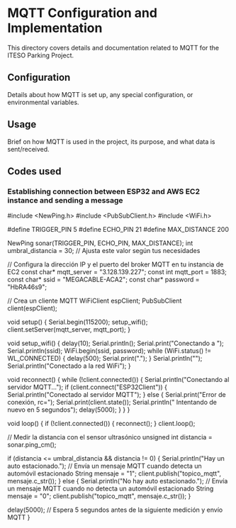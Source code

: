 # MQTT Configuration and Implementation

This directory covers details and documentation related to MQTT for the ITESO Parking Project.

## Configuration

Details about how MQTT is set up, any special configuration, or environmental variables.

## Usage

Brief on how MQTT is used in the project, its purpose, and what data is sent/received.

## Codes used

### Establishing connection between ESP32 and AWS EC2 instance and sending a message

#include <NewPing.h>
#include <PubSubClient.h>
#include <WiFi.h>

#define TRIGGER_PIN 5
#define ECHO_PIN 21
#define MAX_DISTANCE 200

NewPing sonar(TRIGGER_PIN, ECHO_PIN, MAX_DISTANCE);
int umbral_distancia = 30; // Ajusta este valor según tus necesidades

// Configura la dirección IP y el puerto del broker MQTT en tu instancia de EC2
const char* mqtt_server = "3.128.139.227";
const int mqtt_port = 1883;
const char* ssid = "MEGACABLE-ACA2";
const char* password = "HbRA46s9";

// Crea un cliente MQTT
WiFiClient espClient;
PubSubClient client(espClient);

void setup() {
  Serial.begin(115200);
  setup_wifi();
  client.setServer(mqtt_server, mqtt_port);
}

void setup_wifi() {
  delay(10);
  Serial.println();
  Serial.print("Conectando a ");
  Serial.println(ssid);
  WiFi.begin(ssid, password);
  while (WiFi.status() != WL_CONNECTED) {
    delay(500);
    Serial.print(".");
  }
  Serial.println("");
  Serial.println("Conectado a la red WiFi");
}

void reconnect() {
  while (!client.connected()) {
    Serial.println("Conectando al servidor MQTT...");
    if (client.connect("ESP32Client")) {
      Serial.println("Conectado al servidor MQTT");
    } else {
      Serial.print("Error de conexión, rc=");
      Serial.print(client.state());
      Serial.println(" Intentando de nuevo en 5 segundos");
      delay(5000);
    }
  }
}

void loop() {
  if (!client.connected()) {
    reconnect();
  }
  client.loop();

  // Medir la distancia con el sensor ultrasónico
  unsigned int distancia = sonar.ping_cm();

  if (distancia <= umbral_distancia && distancia != 0) {
    Serial.println("Hay un auto estacionado.");
    // Envía un mensaje MQTT cuando detecta un automóvil estacionado
    String mensaje = "1";
    client.publish("topico_mqtt", mensaje.c_str());
  } else {
    Serial.println("No hay auto estacionado.");
    // Envía un mensaje MQTT cuando no detecta un automóvil estacionado
    String mensaje = "0";
    client.publish("topico_mqtt", mensaje.c_str());
  }
  
  delay(5000); // Espera 5 segundos antes de la siguiente medición y envío MQTT
}
